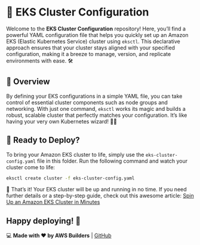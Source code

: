 # 🚀 EKS Cluster Configuration

Welcome to the **EKS Cluster Configuration** repository! Here, you’ll find a powerful YAML configuration file that helps you quickly set up an Amazon EKS (Elastic Kubernetes Service) cluster using `eksctl`. This declarative approach ensures that your cluster stays aligned with your specified configuration, making it a breeze to manage, version, and replicate environments with ease. 🛠️

## 🧐 Overview

By defining your EKS configurations in a simple YAML file, you can take control of essential cluster components such as node groups and networking. With just one command, `eksctl` works its magic and builds a robust, scalable cluster that perfectly matches your configuration. It’s like having your very own Kubernetes wizard! 🧙‍♂️

## 🚀 Ready to Deploy?

To bring your Amazon EKS cluster to life, simply use the `eks-cluster-config.yaml` file in this folder. Run the following command and watch your cluster come to life:

```bash
eksctl create cluster -f eks-cluster-config.yaml

```

🎉 That’s it! Your EKS cluster will be up and running in no time. If you need further details or a step-by-step guide, check out this awesome article: [Spin Up an Amazon EKS Cluster in Minutes](https://dev.to/aws-builders/spin-up-an-amazon-eks-cluster-in-minutes-2666-temp-slug-667873?preview=205922cdaf933b01455dba5ef201bc8b1be8e0ab2767205d094c9878ebf54720f80151d0251fb19d9e37d26216e61ac73799e52d91fbe23c37b97530)

Happy deploying! 🚀
---
💻 **Made with ❤️ by AWS Builders** | [GitHub](https://github.com/simplynadaf/eks-cluster-deployment)
